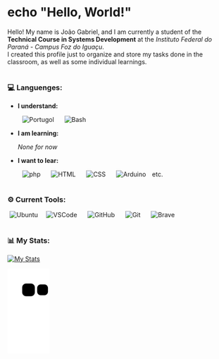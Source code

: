 <head>
  
<link rel="stylesheet" href="https://cdn.jsdelivr.net/gh/devicons/devicon@v2.15.1/devicon.min.css">
          
</head>


# echo "Hello, World!"

Hello! My name is João Gabriel, and I am currently a student of the **Technical Course in Systems Development** at the _Instituto Federal do Paraná - Campus Foz do Iguaçu_. <br/> 
I created this profile just to organize and store my tasks done in the classroom, as well as some individual learnings.

#
          
### 💻 Languenges:

* **I understand:**

  <img src="https://univali-lite.github.io/Portugol-Studio/assets/img/logo.png" alt="Portugol" width="40" height="40" hspace="10"/> <img src="https://icons-for-free.com/download-icon-bash+dark-1331550886960171470_512.png" alt="Bash" width="40" height="40" hspace="10"/> 

* **I am learning:**

   _None for now_

* **I want to lear:**

  <img src="https://cdn.jsdelivr.net/gh/devicons/devicon/icons/php/php-original.svg" alt="php" width="40" height="40" hspace="10"/> <img src="https://cdn.jsdelivr.net/gh/devicons/devicon/icons/html5/html5-original.svg" alt="HTML" width="40" height="40" hspace="10"/> <img src="https://cdn.jsdelivr.net/gh/devicons/devicon/icons/css3/css3-original.svg" alt="CSS" width="40" height="40" hspace="10"/> <img src="https://cdn.jsdelivr.net/gh/devicons/devicon/icons/arduino/arduino-original.svg" alt="Arduino" width="40" height="40" hspace="10"/> etc.

#

### ⚙️ Current Tools:

  <img src="https://cdn.jsdelivr.net/gh/devicons/devicon/icons/ubuntu/ubuntu-plain.svg" alt="Ubuntu" width="40" height="40" hspace="5"/> <img src="https://cdn.jsdelivr.net/gh/devicons/devicon/icons/vscode/vscode-original.svg" alt="VSCode" width="40" height="40" hspace="10"/> <img src="https://static-00.iconduck.com/assets.00/github-icon-2048x1988-jzvzcf2t.png" alt="GitHub" width="40" height="40" hspace="10"/> <img src="https://cdn.jsdelivr.net/gh/devicons/devicon/icons/git/git-original.svg" alt="Git" width="40" height="40" hspace="10"/> <img src="https://brave.com/static-assets/images/brave-logo-no-shadow.png" alt="Brave" width="40" height="45" hspace="10"/> 

#

### 📊 My Stats:
  [![My Stats](https://github-readme-stats.vercel.app/api/top-langs/?username=JoaoGuimaraesTDS2023&theme=onedark&layout=donut)](https://github.com/anuraghazra/github-readme-stats)

  ![Snake animation](https://github.com/JoaoGuimaraesTDS2023/JoaoGuimaraesTDS2023/blob/output/github-contribution-grid-snake.svg)
